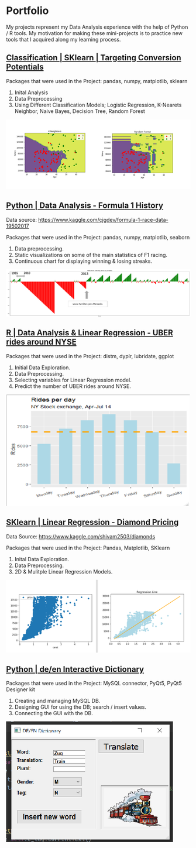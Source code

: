 # Portfolio
My projects represent my Data Analysis experience 
with the help of Python / R tools.
My motivation for making these mini-projects is to practice new
tools that I acquired along my learning process.



## [Classification | SKlearn | Targeting Conversion Potentials](https://github.com/yts01/SKlearn-Classification-Convertsion-Rate)

Packages that were used in the Project: pandas, numpy, matplotlib, sklearn

1. Inital Analysis
2. Data Preprocessing
3. Using Different Classification Models;
   Logistic Regression, K-Nearets Neighbor, Naive Bayes, Decision Tree, Random Forest

![](/images/pic.PNG)



## [Python | Data Analysis - Formula 1 History](https://github.com/yts01/F1-Data-Analysis)
Data source: https://www.kaggle.com/cjgdev/formula-1-race-data-19502017

Packages that were used in the Project: pandas, numpy, matplotlib, seaborn

1. Data preprocessing.
2. Static visualizations on some of the main statistics of F1 racing.
3. Continuous chart for displaying winning & losing streaks.

![](/images/Formula.png)




## [R | Data Analysis & Linear Regression - UBER rides around NYSE](https://github.com/yts01/R---Predicting-UBER-Rides-around-NYSE)

Packages that were used in the Project: distm, dyplr, lubridate, ggplot

1. Initial Data Exploration.
2. Data Preprocessing.
3. Selecting variables for Linear Regression model.
4. Predict the number of UBER rides around NYSE.

![](/images/ruber1.png)



## [SKlearn | Linear Regression - Diamond Pricing](https://github.com/yts01/Diamonds-Pricing---SKlearn)
Data Source: https://www.kaggle.com/shivam2503/diamonds

Packages that were used in the Project: Pandas, Matplotlib, SKlearn

1. Inital Data Exploration.
2. Data Preprocessing.
2. 2D & Mulitple Linear Regression Models.

![](/images/Capture.PNG)




## [Python | de/en Interactive Dictionary](https://github.com/yts01/DE-EN-Interactive-Dictionary)

Packages that were used in the Project: MySQL connector, PyQt5, PyQt5 Designer kit

1. Creating and managing MySQL DB.
2. Designing GUI for using the DB; search / insert values.
3. Connecting the GUI with the DB.

![](/dict2.png)


